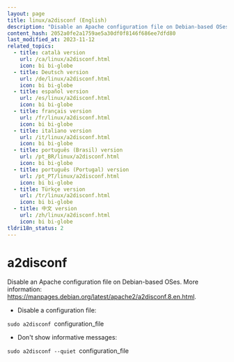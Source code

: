 ```yaml
---
layout: page
title: linux/a2disconf (English)
description: "Disable an Apache configuration file on Debian-based OSes."
content_hash: 2052a0fe2a1759ae5a30df0f8146f686ee7dfd80
last_modified_at: 2023-11-12
related_topics:
  - title: català version
    url: /ca/linux/a2disconf.html
    icon: bi bi-globe
  - title: Deutsch version
    url: /de/linux/a2disconf.html
    icon: bi bi-globe
  - title: español version
    url: /es/linux/a2disconf.html
    icon: bi bi-globe
  - title: français version
    url: /fr/linux/a2disconf.html
    icon: bi bi-globe
  - title: italiano version
    url: /it/linux/a2disconf.html
    icon: bi bi-globe
  - title: português (Brasil) version
    url: /pt_BR/linux/a2disconf.html
    icon: bi bi-globe
  - title: português (Portugal) version
    url: /pt_PT/linux/a2disconf.html
    icon: bi bi-globe
  - title: Türkçe version
    url: /tr/linux/a2disconf.html
    icon: bi bi-globe
  - title: 中文 version
    url: /zh/linux/a2disconf.html
    icon: bi bi-globe
tldri18n_status: 2
---
```

# a2disconf

Disable an Apache configuration file on Debian-based OSes.
More information: <https://manpages.debian.org/latest/apache2/a2disconf.8.en.html>.

- Disable a configuration file:

`sudo a2disconf `<span class="tldr-var badge badge-pill bg-dark-lm bg-white-dm text-white-lm text-dark-dm font-weight-bold">configuration_file</span>

- Don't show informative messages:

`sudo a2disconf --quiet `<span class="tldr-var badge badge-pill bg-dark-lm bg-white-dm text-white-lm text-dark-dm font-weight-bold">configuration_file</span>
